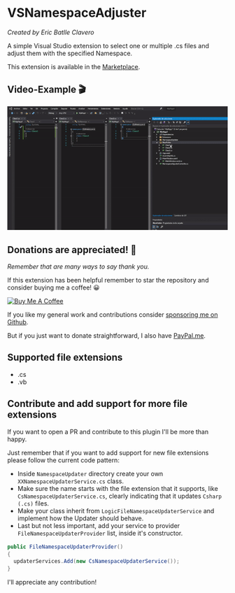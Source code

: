 # VSNamespaceAdjuster
*Created by Eric Batlle Clavero*

 A simple Visual Studio extension to select one or multiple .cs files and adjust them with the specified Namespace.

This extension is available in the [Marketplace](https://marketplace.visualstudio.com/items?itemName=EricBatlleClavero.namespaceAdjuster).

## Video-Example 🎬

<p>
  <img src="NamespaceAdjuster.gif" alt="simple video gif"/>
</p>

## Donations are appreciated! 💸
*Remember that are many ways to say thank you.*

If this extension has been helpful remember to star the repository and consider buying me a coffee! 😀 
<p>
<a href="https://www.buymeacoffee.com/ebatlleclavero" target="_blank"><img src="https://cdn.buymeacoffee.com/buttons/default-blue.png" alt="Buy Me A Coffee" width="144.6" height="34"></a>
</p>

If you like my general work and contributions consider [sponsoring me on Github](https://github.com/sponsors/EricBatlle). 

But if you just want to donate straightforward, I also have [PayPal.me](https://paypal.me/EricBatlleClavero?locale.x=es_ES).

## Supported file extensions

- .cs
- .vb

## Contribute and add support for more file extensions

If you want to open a PR and contribute to this plugin I'll be more than happy.

Just remember that if you want to add support for new file extensions please follow the current code pattern:

- Inside ``NamespaceUpdater`` directory create your own ``XXNamespaceUpdaterService.cs`` class.
- Make sure the name starts with the file extension that it supports, like ``CsNamespaceUpdaterService.cs``, clearly indicating that it updates ``Csharp (.cs)`` files.
- Make your class inherit from ``LogicFileNamespaceUpdaterService`` and implement how the Updater should behave.
- Last but not less important, add your service to provider ``FileNamespaceUpdaterProvider`` list, inside it's constructor.
```csharp
public FileNamespaceUpdaterProvider()
{
  updaterServices.Add(new CsNamespaceUpdaterService());
}
```

I'll appreciate any contribution!